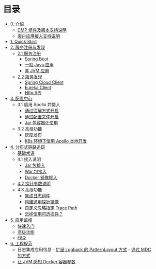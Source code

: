 # 目录
- [0. 介绍](README.md)
  - [DMP 组件及版本支持说明](DMP-version.md)
  - [客户应用接入支持说明](Support-Lists.md)
- [1. Quick Start](quick-start/README.md) 
- [2. 服务注册与发现](eureka/README.md)
  - [2.1 服务注册](eureka/register.md) 
	  - [Spring Boot](eureka/springboot.md)
	  - [一般 Java 应用](eureka/jvm.md)
	  - [非 JVM 应用](eureka/non_jvm.md)
  - [2.2 服务发现](eureka/discovey.md)
	  - [Spring Cloud Client](eureka/spring-cloud-client.md)
	  - [Eureka Client](eureka/eureka-client.md)
	  - [Http API](eureka/api.md)
- [3. 配置中心](apollo/README.md)
  - 3.1 启用 Apollo 并接入
     - [通过注解方式开启](apollo/annotation.md)
     - [通过配置文件开启](apollo/bootstrap.md)
     - [Jar 包容器化使用](apollo/docker.md)
  - 3.2 高级功能
     - [灰度发布](apollo/Apollo-GrayRule.md)
     - [K8s 环境下使用 Apollo 本地开发](apollo/Apollo-ConfigSerivce-In-Docker-k8s.md)
- [4. 分布式链路追踪](skywalking/README.md)
  - [基础术语](skywalking/base.md)
  - 4.1 接入说明
     - [Jar 包接入](skywalking/jar.md)
     - [War 包接入](skywalking/war.md)
     - [Docker 镜像接入](skywalking/docker.md)
  - [4.2 探针参数说明](skywalking/agent-settings.md)
  - 4.3 高级功能
     - [集成日志组件](skywalking/integration-log4j.md)
     - [构建通用探针镜像](skywalking/common-agent-image.md)
     - [自定义忽略指定 Trace Path](skywalking/trace-ignore.md)
     - [怎样使用可选插件？](skywalking/optional-plugins/README.md)
- [5. 应用监控](ac-collector/README.md)
  - [快速入门](ac-collector/QuickStart.md)
  - [高级功能](ac-collector/AdvancedFeatures.md)
  - [FAQ](ac-collector/FAQ.md)
- [6. 工程规范](spec/README.md)
  - 日志集成应用信息
  		- [扩展 Logback 的 PatternLayout 方式](spec/patternLayout.md)
  		- [通过 MDC 的方式](spec/MDC.md)
  - [让 JVM 感知 Docker 容器参数](spec/jvm-docker.md)